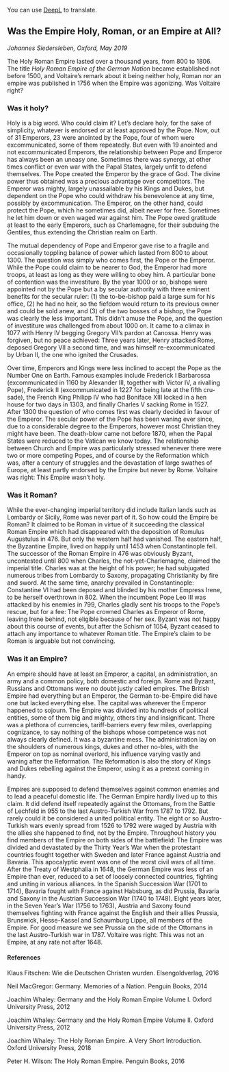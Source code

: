 You can use [DeepL](https://www.deepl.com/translator) to translate.
## Was the Empire Holy, Roman, or an Empire at All?

*Johannes Siedersleben, Oxford, May 2019*


The Holy Roman Empire lasted over a thousand years, from 800 to 1806.
The title *Holy Roman Empire of the German Nation* became established not before 1500,
and Voltaire’s remark about it being neither holy,
Roman nor an empire was published in 1756 when the Empire was agonizing.
Was Voltaire right?

### Was it holy?

Holy is a big word. Who could claim it? Let’s declare holy, for the sake of simplicity,
whatever is endorsed or at least approved by the Pope. Now, out of 31 Emperors,
23 were anointed by the Pope, four of whom were excommunicated, some of them repeatedly.
But even with 19 anointed and not excommunicated Emperors,
the relationship between Pope and Emperor has always been an uneasy one.
Sometimes there was synergy, at other times conflict or even war with the Papal States,
largely unfit to defend themselves. The Pope created the Emperor by the grace of God.
The divine power thus obtained was a precious advantage over competitors.
The Emperor was mighty, largely unassailable by his Kings and Dukes, but dependent on
the Pope who could withdraw his benevolence at any time, possibly by excommunication.
The Emperor, on the other hand, could protect the Pope, which he sometimes did,
albeit never for free. Sometimes he let him down or even waged war against him.
The Pope owed gratitude at least to the early Emperors, such as Charlemagne,
for their subduing the Gentiles, thus extending the Christian realm on Earth.

The mutual dependency of Pope and Emperor gave rise to a fragile and occasionally
toppling balance of power which lasted from 800 to about 1300.
The question was simply who comes first, the Pope or the Emperor.
While the Pope could claim to be nearer to God, the Emperor had more troops,
at least as long as they were willing to obey him.
A particular bone of contention was the investiture.
By the year 1000 or so, bishops were appointed not by the Pope but a by secular
authority with three eminent benefits for the secular ruler: (1) the to-be-bishop
paid a large sum for his office, (2) he had no heir, so the fiefdom would return
to its previous owner and could be sold anew, and (3) of the two bosses of a bishop,
the Pope was clearly the less important. This didn’t amuse the Pope, and the question
of investiture was challenged from about 1000 on.
It came to a climax in 1077 with Henry IV begging Gregory VII’s pardon at Canossa.
Henry was forgiven, but no peace achieved: Three years later, Henry attacked Rome,
deposed Gregory VII a second time, and was himself re-excommunicated by Urban II,
the one who ignited the Crusades.

Over time, Emperors and Kings were less inclined to accept the Pope as the Number
One on Earth. Famous examples include Frederick I Barbarossa
(excommunicated in 1160 by Alexander III, together with Victor IV, a rivalling Pope),
Frederick II (excommunicated in 1227 for being late at the fifth cru-sade),
the French King Philipp IV who had Boniface XIII locked in a hen house for two days in 1303,
and finally Charles V sacking Rome in 1527. After 1300 the question of who comes first was
clearly decided in favour of the Emperor. The secular power of the Pope
has been waning ever since, due to a considerable degree to the Emperors,
however most Christian they might have been. The death-blow came not before 1870,
when the Papal States were reduced to the Vatican we know today.
The relationship between Church and Empire was particularly
stressed whenever there were two or more competing Popes, and of course
by the Reformation which was, after a century of struggles and the devastation
of large swathes of Europe, at least partly endorsed by the Empire but never by Rome.
Voltaire was right: This Empire wasn’t holy.

### Was it Roman?
While the ever-changing imperial territory did include Italian lands such as
Lombardy or Sicily, Rome was never part of it. So how could the Empire be Roman?
It claimed to be Roman in virtue of it succeeding the classical Roman Empire
which had disappeared with the deposition of Romulus Augustulus in 476.
But only the western half had vanished. The eastern half, the Byzantine Empire,
lived on happily until 1453 when Constantinople fell. The successor of
the Roman Empire in 476 was obviously Byzant, uncontested until 800 when Charles,
the not-yet-Charlemagne, claimed the imperial title.
Charles was at the height of his power; he had subjugated numerous tribes from
Lombardy to Saxony, propagating Christianity by fire and sword. At the same time,
anarchy prevailed in Constantinople: Constantine VI had been deposed and blinded
by his mother Empress Irene, to be herself overthrown in 802.
When the incumbent Pope Leo III was attacked by his enemies in 799,
Charles gladly sent his troops to the Pope’s rescue, but for a fee:
The Pope crowned Charles as Emperor of Rome, leaving Irene behind,
not eligible because of her sex. Byzant was not happy about this course of events,
but after the Schism of 1054, Byzant ceased to attach any importance to whatever Roman title.
The Empire’s claim to be Roman is arguable but not convincing.

### Was it an Empire?
An empire should have at least an Emperor, a capital, an administration,
an army and a common policy, both domestic and foreign. Rome and Byzant,
Russians and Ottomans were no doubt justly called empires. The British Empire
had everything but an Emperor, the German to-be-Empire did have one but lacked everything else.
The capital was wherever the Emperor happened to sojourn. The Empire was divided
into hundreds of political entities, some of them big and mighty, others tiny and
insignificant. There was a plethora of currencies, tariff-barriers every few miles,
overlapping cognizance, to say nothing of the bishops whose competence was not
always clearly defined. It was a byzantine mess. The administration lay on the
shoulders of numerous kings, dukes and other no-bles, with the Emperor on top as
nominal overlord, his influence varying vastly and waning after the Reformation.
The Reformation is also the story of Kings and Dukes rebelling against the Emperor,
using it as a pretext coming in handy.

Empires are supposed to defend themselves against common enemies and to lead
a peaceful domestic life. The German Empire hardly lived up to this claim.
It did defend itself repeatedly against the Ottomans, from the
Battle of Lechfeld in 955 to the last Austro-Turkish War from 1787 to 1792.
But rarely could it be considered a united political entity.
The eight or so Austro-Turkish wars evenly spread from 1526 to 1792
were waged by Austria with the allies she happened to find, not by the Empire.
Throughout history you find members of the Empire on both sides of the battlefield:
The Empire was divided and devastated by the Thirty Year’s War when the
protestant countries fought together with Sweden and later France against Austria
and Bavaria. This apocalyptic event was one of the worst civil wars of all time.
After the Treaty of Westphalia in 1648, the German Empire was less of an
Empire than ever, reduced to a set of loosely connected countries,
fighting and uniting in various alliances. In the Spanish Succession War (1701 to 1714),
Bavaria fought with France against Habsburg, as did Prussia, Bavaria and Saxony
in the Austrian Succession War (1740 to 1748). Eight years later,
in the Seven Year’s War (1756 to 1763), Austria and Saxony found themselves
fighting with France against the English and their allies Prussia, Brunswick,
Hesse-Kassel and Schaumburg Lippe, all members of the Empire. For good measure
we see Prussia on the side of the Ottomans in the last Austro-Turkish war in 1787.
Voltaire was right: This was not an Empire, at any rate not after 1648.

#### References
Klaus Fitschen: Wie die Deutschen Christen wurden. Elsengoldverlag, 2016

Neil MacGregor: Germany. Memories of a Nation. Penguin Books, 2014

Joachim Whaley: Germany and the Holy Roman Empire Volume I. Oxford University Press, 2012

Joachim Whaley: Germany and the Holy Roman Empire Volume II. Oxford University Press, 2012

Joachim Whaley: The Holy Roman Empire. A Very Short Introduction. Oxford University Press, 2018

Peter H. Wilson: The Holy Roman Empire. Penguin Books, 2016

